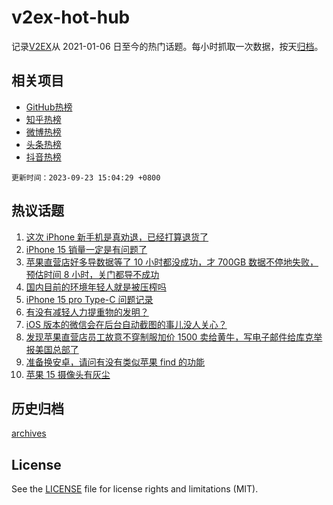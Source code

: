 # v2ex-hot-hub

 记录[V2EX](https://www.v2ex.com/)从 2021-01-06 日至今的热门话题。每小时抓取一次数据，按天[归档](archives)。
 
 ## 相关项目

- [GitHub热榜](https://github.com/snaildev/github-hot-hub)
- [知乎热榜](https://github.com/snaildev/zhihu-hot-hub)
- [微博热榜](https://github.com/snaildev/weibo-hot-hub)
- [头条热榜](https://github.com/snaildev/toutiao-hot-hub)
- [抖音热榜](https://github.com/snaildev/douyin-hot-hub)


 `更新时间：2023-09-23 15:04:29 +0800`

## 热议话题

1. [这次 iPhone 新手机是真劝退，已经打算退货了](https://www.v2ex.com/t/976388)
1. [iPhone 15 销量一定是有问题了](https://www.v2ex.com/t/976235)
1. [苹果直营店好多导数据等了 10 小时都没成功，才 700GB 数据不停地失败，预估时间 8 小时，关门都导不成功](https://www.v2ex.com/t/976305)
1. [国内目前的环境年轻人就是被压榨吗](https://www.v2ex.com/t/976357)
1. [iPhone 15 pro Type-C 问题记录](https://www.v2ex.com/t/976233)
1. [有没有减轻人力提重物的发明？](https://www.v2ex.com/t/976214)
1. [iOS 版本的微信会在后台自动截图的事儿没人关心？](https://www.v2ex.com/t/976391)
1. [发现苹果直营店员工故意不穿制服加价 1500 卖给黄牛，写电子邮件给库克举报美国总部了](https://www.v2ex.com/t/976310)
1. [准备换安卓，请问有没有类似苹果 find 的功能](https://www.v2ex.com/t/976422)
1. [苹果 15 摄像头有灰尘](https://www.v2ex.com/t/976326)

## 历史归档

[archives](archives)

## License

See the [LICENSE](LICENSE) file for license rights and limitations (MIT).
